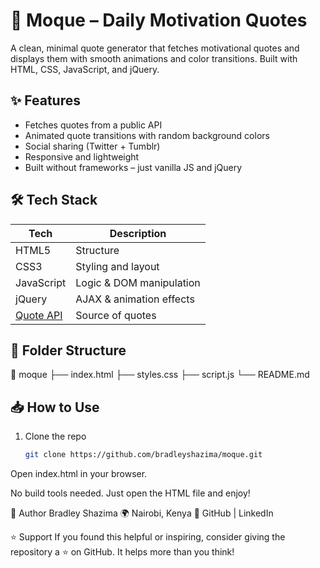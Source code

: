 # 💬 Moque – Daily Motivation Quotes

A clean, minimal quote generator that fetches motivational quotes and displays them with smooth animations and color transitions. Built with HTML, CSS, JavaScript, and jQuery.

<!-- ![Moque Screenshot](./screenshots/moque-preview.png) -->

## ✨ Features

- Fetches quotes from a public API
- Animated quote transitions with random background colors
- Social sharing (Twitter + Tumblr)
- Responsive and lightweight
- Built without frameworks – just vanilla JS and jQuery

## 🛠️ Tech Stack

| Tech         | Description               |
|--------------|---------------------------|
| HTML5        | Structure                 |
| CSS3         | Styling and layout        |
| JavaScript   | Logic & DOM manipulation  |
| jQuery       | AJAX & animation effects  |
| [Quote API](https://gist.githubusercontent.com/camperbot/...) | Source of quotes |

## 📂 Folder Structure

📁 moque
├── index.html
├── styles.css
├── script.js
└── README.md

## 📥 How to Use

1. Clone the repo  
   ```bash
   git clone https://github.com/bradleyshazima/moque.git
Open index.html in your browser.

No build tools needed. Just open the HTML file and enjoy!

🧠 Author
Bradley Shazima
🌍 Nairobi, Kenya
🔗 GitHub | LinkedIn

⭐ Support
If you found this helpful or inspiring, consider giving the repository a ⭐ on GitHub. It helps more than you think!

